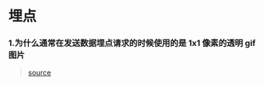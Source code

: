 # 埋点

### 1.为什么通常在发送数据埋点请求的时候使用的是 1x1 像素的透明 gif 图片

> [source](https://github.com/Advanced-Frontend/Daily-Interview-Question/issues/87)
